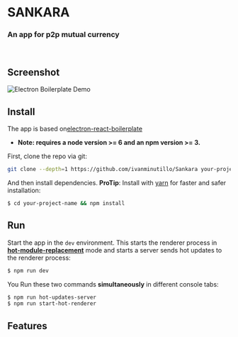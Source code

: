 # SANKARA

### An app for p2p mutual currency

<br/>

## Screenshot

![Electron Boilerplate Demo](http://i.imgur.com/7xAqFrf.jpg)

## Install

The app is based on[electron-react-boilerplate](https://github.com/chentsulin/electron-react-boilerplate)

* **Note: requires a node version >= 6 and an npm version >= 3.**

First, clone the repo via git:

```bash
git clone --depth=1 https://github.com/ivanminutillo/Sankara your-project-name
```

And then install dependencies.
**ProTip**: Install with [yarn](https://github.com/yarnpkg/yarn) for faster and safer installation:

```bash
$ cd your-project-name && npm install
```

## Run

Start the app in the `dev` environment. This starts the renderer process in [**hot-module-replacement**](https://webpack.js.org/guides/hmr-react/) mode and starts a server sends hot updates to the renderer process:

```bash
$ npm run dev
```

You Run these two commands __simultaneously__ in different console tabs:

```bash
$ npm run hot-updates-server
$ npm run start-hot-renderer
```

## Features
